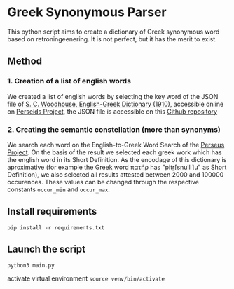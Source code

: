 # Greek Synonymous Parser

This python script aims to create a dictionary of Greek synonymous word based on retroningeenering. It is not perfect, but it has the merit to exist.

## Method
### 1. Creation of a list of english words
We created a list of english words by selecting the key word of the JSON file of [S. C. Woodhouse, English-Greek Dictionary (1910)](https://archive.org/details/Woodhouse_201805), accessible online on [Perseids Project](https://perseids-project.github.io/woodhouse-js/), the JSON file is accessible on this [Github repository](https://github.com/perseids-project/woodhouse-js)

### 2. Creating the semantic constellation (more than synonyms)
We search each word on the English-to-Greek Word Search of the [Perseus Project](http://www.perseus.tufts.edu/hopper/definitionlookup?redirect=true&lang=greek). On the basis of the result we selected each greek work which has the english word in its Short Definition. As the encodage of this dictionary is aproximative (for example the Greek word πατήρ has "pitṛ[snull ]u" as Short Definition), we also selected all results attested between 2000 and 100000 occurences. These values can be changed through the respective constants `occur_min` and `occur_max`.  


## Install requirements
`pip install -r requirements.txt`

## Launch the script
`python3 main.py`



activate virtual environment
`source venv/bin/activate`
